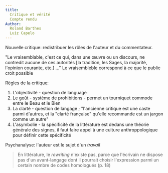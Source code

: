 ```yaml
---
title:
  Critique et vérité
  Compte rendu
Author:
  Roland Barthes
  Luiz Capelo
---
```


Nouvelle critique: redistribuer les rôles de l'auteur et du commentateur.

"Le vraisemblable, c'est ce qui, dans une œuvre ou un discours, ne contredit aucune de ces autorités \[la tradition, les Sages, la majorité, l'opinion courante, etc.] ..."
Le vraisembleble correspond à ce que le public croit possible

Règles de la critique: 
1. L'objectivité - question de language
2. Le goût - système de prohibitions - permet un tourniquet commode entre le Beau et le Bien
3. La clarté - question de langage ; "l'ancienne critique est une caste parmi d'autres, et la "clarté française" qu'elle recommande est un jargon comme un autre"
4. L'asymbolie - la spécificité de la littérature est dedans une théorie générale des signes, il faut faire appel à une culture anthroppologique pour définir cette spécificité

Psychanalyse: l'auteur est le sujet d'un *travail*

> En littérature, le *rewriting* n'existe pas, parce que l'écrivain ne dispose pas d'un avant-langage dont il pourrait choisir l'expression parmi un certain nombre de codes homologués (p. 18)

